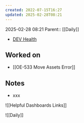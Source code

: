 ```yaml
---
created: 2022-07-15T16:27
updated: 2025-02-28T08:21
---
```

2025-02-28 08:21
Parent:: [[Daily]] 

- [DEV Health](https://health-configdev.mixtelematics.com/public/mapshow.htm?id=2001&mapid=1A35514B-E08F-4B7C-90B8-CD1774AE8CA3)

## Worked on

- [[OE-533 Move Assets Error]]

## Notes

- xxx

![[Helpful Dashboards Links]]

![[Daily]]
